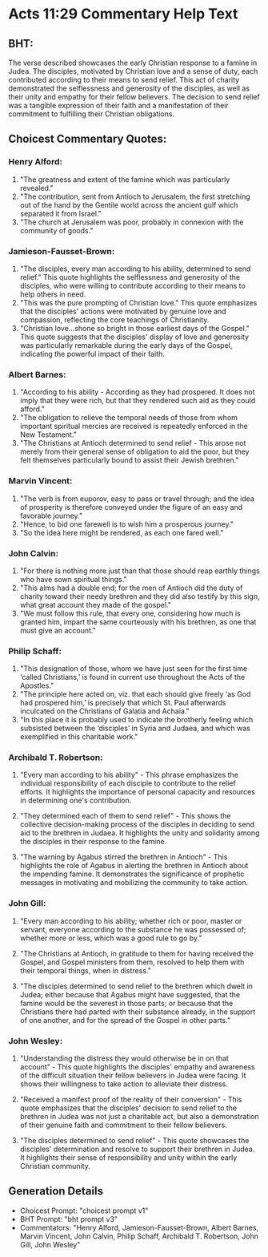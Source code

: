 # Acts 11:29 Commentary Help Text

## BHT:
The verse described showcases the early Christian response to a famine in Judea. The disciples, motivated by Christian love and a sense of duty, each contributed according to their means to send relief. This act of charity demonstrated the selflessness and generosity of the disciples, as well as their unity and empathy for their fellow believers. The decision to send relief was a tangible expression of their faith and a manifestation of their commitment to fulfilling their Christian obligations.

## Choicest Commentary Quotes:
### Henry Alford:
1. "The greatness and extent of the famine which was particularly revealed."
2. "The contribution, sent from Antioch to Jerusalem, the first stretching out of the hand by the Gentile world across the ancient gulf which separated it from Israel."
3. "The church at Jerusalem was poor, probably in connexion with the community of goods."

### Jamieson-Fausset-Brown:
1. "The disciples, every man according to his ability, determined to send relief." This quote highlights the selflessness and generosity of the disciples, who were willing to contribute according to their means to help others in need.
2. "This was the pure prompting of Christian love." This quote emphasizes that the disciples' actions were motivated by genuine love and compassion, reflecting the core teachings of Christianity.
3. "Christian love...shone so bright in those earliest days of the Gospel." This quote suggests that the disciples' display of love and generosity was particularly remarkable during the early days of the Gospel, indicating the powerful impact of their faith.

### Albert Barnes:
1. "According to his ability - According as they had prospered. It does not imply that they were rich, but that they rendered such aid as they could afford." 
2. "The obligation to relieve the temporal needs of those from whom important spiritual mercies are received is repeatedly enforced in the New Testament." 
3. "The Christians at Antioch determined to send relief - This arose not merely from their general sense of obligation to aid the poor, but they felt themselves particularly bound to assist their Jewish brethren."

### Marvin Vincent:
1. "The verb is from euporov, easy to pass or travel through; and the idea of prosperity is therefore conveyed under the figure of an easy and favorable journey."
2. "Hence, to bid one farewell is to wish him a prosperous journey."
3. "So the idea here might be rendered, as each one fared well."

### John Calvin:
1. "For there is nothing more just than that those should reap earthly things who have sown spiritual things."
2. "This alms had a double end; for the men of Antioch did the duty of charity toward their needy brethren and they did also testify by this sign, what great account they made of the gospel."
3. "We must follow this rule, that every one, considering how much is granted him, impart the same courteously with his brethren, as one that must give an account."

### Philip Schaff:
1. "This designation of those, whom we have just seen for the first time ‘called Christians,’ is found in current use throughout the Acts of the Apostles."
2. "The principle here acted on, viz. that each should give freely ‘as God had prospered him,’ is precisely that which St. Paul afterwards inculcated on the Christians of Galatia and Achaia."
3. "In this place it is probably used to indicate the brotherly feeling which subsisted between the ‘disciples’ in Syria and Judaea, and which was exemplified in this charitable work."

### Archibald T. Robertson:
1. "Every man according to his ability" - This phrase emphasizes the individual responsibility of each disciple to contribute to the relief efforts. It highlights the importance of personal capacity and resources in determining one's contribution.

2. "They determined each of them to send relief" - This shows the collective decision-making process of the disciples in deciding to send aid to the brethren in Judaea. It highlights the unity and solidarity among the disciples in their response to the famine.

3. "The warning by Agabus stirred the brethren in Antioch" - This highlights the role of Agabus in alerting the brethren in Antioch about the impending famine. It demonstrates the significance of prophetic messages in motivating and mobilizing the community to take action.

### John Gill:
1. "Every man according to his ability; whether rich or poor, master or servant, everyone according to the substance he was possessed of; whether more or less, which was a good rule to go by." 

2. "The Christians at Antioch, in gratitude to them for having received the Gospel, and Gospel ministers from them, resolved to help them with their temporal things, when in distress."

3. "The disciples determined to send relief to the brethren which dwelt in Judea; either because that Agabus might have suggested, that the famine would be the severest in those parts; or because that the Christians there had parted with their substance already, in the support of one another, and for the spread of the Gospel in other parts."

### John Wesley:
1. "Understanding the distress they would otherwise be in on that account" - This quote highlights the disciples' empathy and awareness of the difficult situation their fellow believers in Judea were facing. It shows their willingness to take action to alleviate their distress.

2. "Received a manifest proof of the reality of their conversion" - This quote emphasizes that the disciples' decision to send relief to the brethren in Judea was not just a charitable act, but also a demonstration of their genuine faith and commitment to their fellow believers.

3. "The disciples determined to send relief" - This quote showcases the disciples' determination and resolve to support their brethren in Judea. It highlights their sense of responsibility and unity within the early Christian community.


## Generation Details
- Choicest Prompt: "choicest prompt v1"
- BHT Prompt: "bht prompt v3"
- Commentators: "Henry Alford, Jamieson-Fausset-Brown, Albert Barnes, Marvin Vincent, John Calvin, Philip Schaff, Archibald T. Robertson, John Gill, John Wesley"
